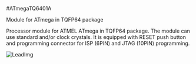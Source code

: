 <!--- PrjInfo ---> <!--- Please remove this line after manually editing --->
<!--- 00a56be08b96043df9e37d6aff7b6990 --->
<!--- Created:20170112-18:22: ---> 
<!--- Author:Mlab: ---> 
<!--- AuthorEmail:mlab@mlab.cz: ---> 
<!--- Tags:imported: ---> 
<!--- Ust:http://www.ust.cz/shop/product_info.php?cPath=22_23&products_id=32: ---> 
<!--- Name:ATmegaTQ6401A: --->
#ATmegaTQ6401A 
<!--- LongName --->
Module for ATmega in TQFP64 package
<!--- ELongName ---> 

<!--- Lead --->
Processor module for ATMEL ATmega in TQFP64 package. The module 
  can use standard and/or clock crystals. It is equipped with 
  RESET push button and programming connector for ISP (6PIN) and JTAG (10PIN) 
  programming.
<!--- ELead ---> 

![LeadImg](ATmegaTQ6401A_Top_Small.jpg) 


​
​
<!--- Description --->
<!--- EDescription --->
<!--- Content --->
<!--- EContent --->
            